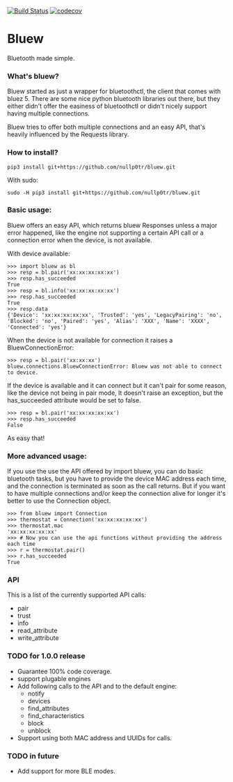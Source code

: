 [![Build Status](https://travis-ci.org/nullp0tr/bluew.svg?branch=master)](https://travis-ci.org/nullp0tr/Bluew)
[![codecov](https://codecov.io/gh/nullp0tr/bluew/branch/master/graph/badge.svg)](https://codecov.io/gh/nullp0tr/bluew)
# Bluew
Bluetooth made simple.

### What's bluew?
Bluew started as just a wrapper for bluetoothctl, the client that comes with bluez 5. There are
some nice python bluetooth libraries out there, but they either didn't offer the easiness of bluetoothctl
or didn't nicely support having multiple connections.


Bluew tries to offer both multiple connections and an easy API,
that's heavily influenced by the Requests library.


### How to install?

`pip3 install git+https://github.com/nullp0tr/bluew.git`

With sudo:

`sudo -H pip3 install git+https://github.com/nullp0tr/bluew.git`
### Basic usage:
Bluew offers an easy API, which returns bluew Responses unless a major error happened,
like the engine not supporting a certain API call or a connection error when the device,
is not available.

With device available:

```
>>> import bluew as bl
>>> resp = bl.pair('xx:xx:xx:xx:xx')
>>> resp.has_succeeded
True
>>> resp = bl.info('xx:xx:xx:xx:xx')
>>> resp.has_succeeded
True
>>> resp.data
{'Device': 'xx:xx:xx:xx:xx', 'Trusted': 'yes', 'LegacyPairing': 'no', 'Blocked': 'no', 'Paired': 'yes', 'Alias': 'XXX', 'Name': 'XXXX', 'Connected': 'yes'}

```

When the device is not available for connection it raises a BluewConnectionError:
```
>>> resp = bl.pair('xx:xx:xx')
bluew.connections.BluewConnectionError: Bluew was not able to connect to device.
```
If the device is available and it can connect but it can't pair for some reason,
like the device not being in pair mode, It doesn't raise an exception, but the 
has_succeeded attribute would be set to false.
```
>>> resp = bl.pair('xx:xx:xx:xx:xx')
>>> resp.has_succeeded
False
```
As easy that!

### More advanced usage:
If you use the use the API offered by import bluew, you can do basic bluetooth tasks, but you have to
provide the device MAC address each time, and the connection is terminated as soon as the call returns.
But if you want to have multiple connections and/or keep the connection alive for longer it's better to
use the Connection object.

```
>>> from bluew import Connection
>>> thermostat = Connection('xx:xx:xx:xx:xx')
>>> thermostat.mac
'xx:xx:xx:xx:xx'
>>> # Now you can use the api functions without providing the address each time
>>> r = thermostat.pair()
>>> r.has_succeeded
True
```

### API
This is a list of the currently supported API calls:
- pair
- trust
- info
- read_attribute
- write_attribute

### TODO for 1.0.0 release

- Guarantee 100% code coverage.
- support plugable engines
- Add following calls to the API and to the default engine:
  - notify
  - devices
  - find_attributes
  - find_characteristics
  - block
  - unblock
- Support using both MAC address and UUIDs for calls.
  
### TODO in future
- Add support for more BLE modes.
